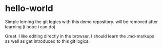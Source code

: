 # hello-world
Simple lerning the git logics with this demo repository. will be removed after learning (i hope i can do)

Great. I like editing directly in the browser. I should learn the .md-markups as well as get introduced to this git logics.
